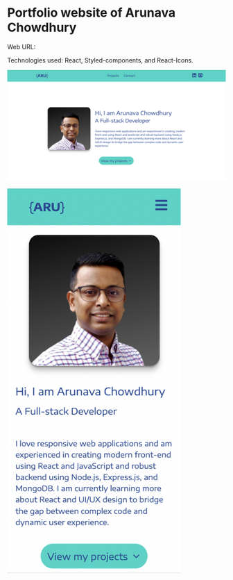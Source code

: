 # Portfolio website of Arunava Chowdhury

Web URL: 

Technologies used: React, Styled-components, and React-Icons.

![](public/Images/img5.png)

<img src="public/Images/img6.png" width= "400px">


